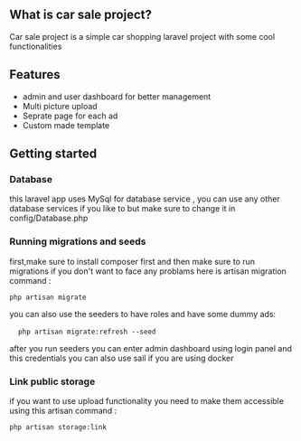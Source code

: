 
## What is car sale project?
Car sale project is a simple car shopping laravel project with some cool functionalities
## Features

- admin and user dashboard for better management
- Multi picture upload
- Seprate page for each ad
- Custom made template

## Getting started
### Database
this laravel app uses MySql for database service , you can use any other database services if you like to but make sure to change it in config/Database.php
### Running migrations and seeds
first,make sure to install composer first and then make sure to run migrations if you don't want to face any problams
here is artisan migration command :
<pre><code>php artisan migrate</code></pre>
you can also use the seeders to have roles and have some dummy ads:
<pre> <code> php artisan migrate:refresh --seed </code> </pre>
after you run seeders you can enter admin dashboard using login panel and this credentials
you can also use sail if you are using docker
### Link public storage
if you want to use upload functionality you need to make them accessible using this artisan command :
<pre><code>php artisan storage:link</code></pre>
